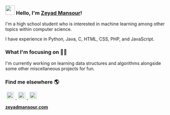 
### <img src="https://media.giphy.com/media/hvRJCLFzcasrR4ia7z/giphy.gif" width="30px"> Hello, I'm [Zeyad Mansour](https://www.zeyadmansour.com)!

I'm a high school student who is interested in machine learning among other topics within computer science.

I have experience in Python, Java, C, HTML, CSS, PHP, and JavaScript.

### What I'm focusing on 👨‍💻

I'm currently working on learning data structures and algorithms alongside some other miscellaneous projects for fun.<br />

### Find me elsewhere 🌎

<a href="https://twitter.com/zeyad_sour">
  <img alt="Twitter" width="22px" hspace="5" src="https://raw.githubusercontent.com/peterthehan/peterthehan/master/assets/twitter.svg" />
</a>

<a href="https://open.spotify.com/user/1b18hmmltrd0khw491l4rg0xl">
  <img alt="Spotify" width="22px" hspace="5" src="https://raw.githubusercontent.com/peterthehan/peterthehan/master/assets/spotify.svg" />
</a>
                                                                                                                                       
<a href="https://www.youtube.com/channel/UC4axSm6TUCaFudiLmupHdzQ">
  <img alt="Youtube" width="22px" hspace="5" src="https://raw.githubusercontent.com/peterthehan/peterthehan/master/assets/youtube.svg" />
</a>


**[zeyadmansour.com](https://www.zeyadmansour.com/)**

